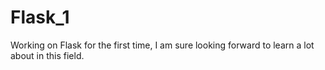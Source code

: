 # Flask_1
Working on Flask for the first time, I am sure looking forward to learn a lot about in this field.



